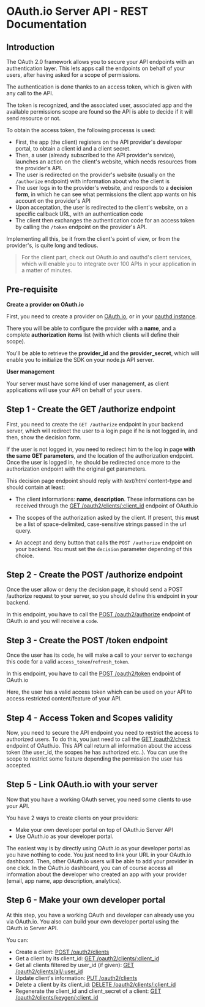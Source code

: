 # OAuth.io Server API - REST Documentation

Introduction
------------

The OAuth 2.0 framework allows you to secure your API endpoints with an authentication layer. This lets apps call the endpoints on behalf of your users, after having asked for a scope of permissions.

The authentication is done thanks to an access token, which is given with any call to the API.

The token is recognized, and the associated user, associated app and the available permissions scope are found so the API is able to decide if it will send resource or not.

To obtain the access token, the following processs is used:

- First, the app (the client) registers on the API provider's developer portal, to obtain a client id and a client secret.
- Then, a user (already subscribed to the API provider's service), launches an action on the client's website, which needs resources from the provider's API.
- The user is redirected on the provider's website (usually on the `/authorize` endpoint) with information about who the client is
- The user logs in to the provider's website, and responds to a **decision form**, in which he can see what permissions the client app wants on his account on the provider's API
- Upon acceptation, the user is redirected to the client's website, on a specific callback URL, with an authentication code
- The client then exchanges the authentication code for an access token by calling the `/token` endpoint on the provider's API.

Implementing all this, be it from the client's point of view, or from the provider's, is quite long and tedious.

> For the client part, check out OAuth.io and oauthd's client services, which will enable you to integrate over 100 APIs in your application in a matter of minutes.

Pre-requisite
-------------

**Create a provider on OAuth.io**

First, you need to create a provider on [OAuth.io](https://oauth.io), or in your [oauthd instance](https://github.com/oauth-io/oauthd).

There you will be able to configure the provider with a **name**, and a complete **authorization items** list (with which clients will define their scope).

You'll be able to retrieve the **provider_id** and the **provider_secret**, which will enable you to initialize the SDK on your node.js API server.

**User management**

Your server must have some kind of user management, as client applications will use your API on behalf of your users.

## Step 1 - Create the GET /authorize endpoint

First, you need to create the `GET /authorize` endpoint in your backend server, which will redirect the user to a login page if he is not logged in, and then, show the decision form. 

If the user is not logged in, you need to redirect him to the log in page **with the same GET parameters**, and the location of the authorization endpoint. Once the user is logged in, he should be redirected once more to the authorization endpoint with the original get parameters.

This decision page endpoint should reply with *text/html* content-type and should contain at least:

- The client informations: **name**, **description**. These informations can be received through the [GET /oauth2/clients/:client_id](http://oauth-io.github.io/rest-oauth-server-docs/#!/Client/get_oauth2_clients_client_id) endpoint of OAuth.io

- The scopes of the authorization asked by the client. If present, this **must** be a list of space-delimited, case-sensitive strings passed in the url query.

- An accept and deny button that calls the `POST /authorize` endpoint on your backend. You must set the `decision` parameter depending of this choice.

## Step 2 - Create the POST /authorize endpoint

Once the user allow or deny the decision page, it should send a POST /authorize request to your server, so you should define this endpoint in your backend.

In this endpoint, you have to call the [POST /oauth2/authorize](http://oauth-io.github.io/rest-oauth-server-docs/#!/default/post_oauth2_authorize) endpoint of OAuth.io and you will receive a `code`.

## Step 3 - Create the POST /token endpoint

Once the user has its code, he will make a call to your server to exchange this code for a valid `access_token`/`refresh_token`.

In this endpoint, you have to call the [POST /oauth2/token](http://oauth-io.github.io/rest-oauth-server-docs/#!/Authorization/post_oauth2_token) endpoint of OAuth.io

Here, the user has a valid access token which can be used on your API to access restricted content/feature of your API.

## Step 4 - Access Token and Scopes validity

Now, you need to secure the API endpoint you need to restrict the access to authorized users. To do this, you just need to call the [GET /oauth2/check](http://oauth-io.github.io/rest-oauth-server-docs/#!/Authorization/get_oauth2_check) endpoint of OAuth.io. This API call return all information about the access token (the user_id, the scopes he has authorized etc..). You can use the scope to restrict some feature depending the permission the user has accepted.

## Step 5 - Link OAuth.io with your server

Now that you have a working OAuth server, you need some clients to use your API.

You have 2 ways to create clients on your providers:

- Make your own developer portal on top of OAuth.io Server API
- Use OAuth.io as your developer portal. 

The easiest way is by directly using OAuth.io as your developer portal as you have nothing to code. You just need to link your URL in your OAuth.io dashboard. Then, other OAuth.io users will be able to add your provider in one click. In the OAuth.io dashboard, you can of course access all information about the developer who created an app with your provider (email, app name, app description, analytics).

## Step 6 - Make your own developer portal

At this step, you have a working OAuth and developer can already use you via OAuth.io. You also can build your own developer portal using the OAuth.io Server API.

You can:

- Create a client: [POST /oauth2/clients](http://oauth-io.github.io/rest-oauth-server-docs/#!/Client/post_oauth2_clients)
- Get a client by its client_id: [GET /oauth2/clients/:client_id](http://oauth-io.github.io/rest-oauth-server-docs/#!/Client/get_oauth2_clients_client_id)
- Get all clients filtered by user_id (if given): [GET /oauth2/clients/all/:user_id](http://oauth-io.github.io/rest-oauth-server-docs/#!/Client/get_oauth2_clients_all_user_id)
- Update client's information: [PUT /oauth2/clients](http://oauth-io.github.io/rest-oauth-server-docs/#!/Client/put_oauth2_clients)
- Delete a client by its client_id: [DELETE /oauth2/clients/:client_id](http://oauth-io.github.io/rest-oauth-server-docs/#!/Client/delete_oauth2_clients_client_id)
- Regenerate the client\_id and client\_secret of a client: [GET /oauth2/clients/keygen/:client_id](http://oauth-io.github.io/rest-oauth-server-docs/#!/Client/get_oauth2_clients_keygen_client_id)

